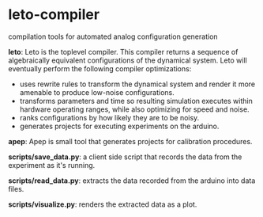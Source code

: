 # leto-compiler
compilation tools for automated analog configuration generation


**leto**: Leto is the toplevel compiler. This compiler returns a sequence of algebraically equivalent configurations of the dynamical system. Leto will eventually perform the following compiler optimizations:

   - uses rewrite rules to transform the dynamical system and render it more amenable to produce low-noise configurations.
   - transforms parameters and time so resulting simulation executes within hardware operating ranges, while also optimizing for speed and noise.
   - ranks configurations by how likely they are to be noisy.
   - generates projects for executing experiments on the arduino.
   
**apep**: Apep is small tool that generates projects for calibration procedures.

**scripts/save_data.py**: a client side script that records the data from the experiment as it's running.

**scripts/read_data.py**: extracts the data recorded from the arduino into data files.

**scripts/visualize.py**: renders the extracted data as a plot.


